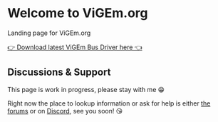 # Welcome to ViGEm.org

Landing page for ViGEm.org

[👉 Download latest ViGEm Bus Driver here 👈](https://github.com/ViGEm/ViGEmBus/releases)

## Discussions & Support

This page is work in progress, please stay with me 😁

Right now the place to lookup information or ask for help is either [the forums](https://forums.vigem.org/) or on [Discord](https://discord.vigem.org/), see you soon! 😘
